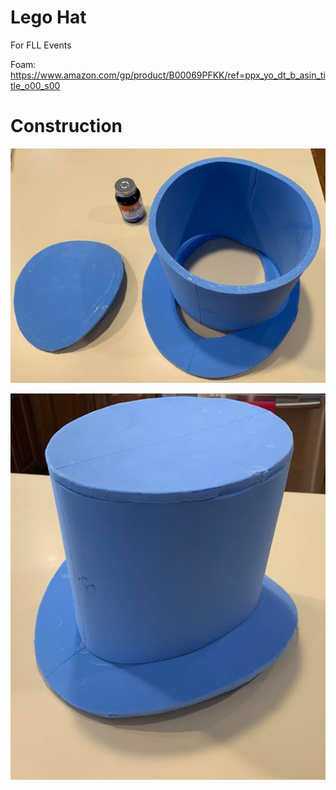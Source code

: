 # Lego Hat
For FLL Events

Foam:<br>
https://www.amazon.com/gp/product/B00069PFKK/ref=ppx_yo_dt_b_asin_title_o00_s00

# Construction

![](art/hat-foam1.jpg)

![](art/hat-foam2.jpg)
